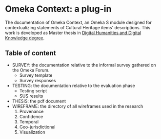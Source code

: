 # Omeka Context: a plug-in
The documentation of Omeka Context, an Omeka S module designed for contextualizing statements of Cultural Heritage items' descriptions.
This work is developed as Master thesis in [Digital Humanities and Digital Knowledge degree](https://corsi.unibo.it/2cycle/DigitalHumanitiesKnowledge). 

## Table of content

* SURVEY: the documentation relative to the informal survey gathered on the Omeka Forum.
  - Survey template
  - Survey responses
* TESTING: the documentation relative to the evaluation phase
  - Testing script
  - SUS results
* THESIS: the pdf document
* WIREFRAME: the directory of all wireframes used in the research
  1. Provenance
  2. Confidence
  3. Temporal
  4. Geo-jurisdictional
  5. Visualization
